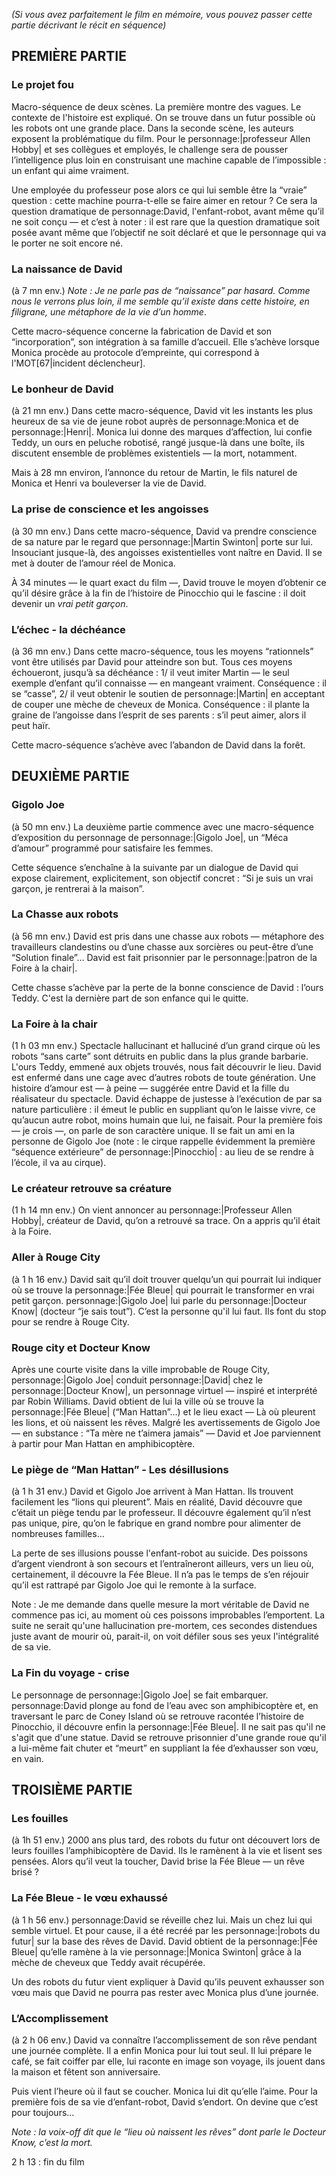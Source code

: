 *(Si vous avez parfaitement le film en mémoire, vous pouvez passer cette partie décrivant le récit en séquence)*

## PREMIÈRE PARTIE

### Le projet fou

Macro-séquence de deux scènes. La première montre des vagues. Le contexte de l'histoire est expliqué. On se trouve dans un futur possible où les robots ont une grande place. Dans la seconde scène, les auteurs exposent la problématique du film. Pour le personnage:|professeur Allen Hobby| et ses collègues et employés, le challenge sera de pousser l’intelligence plus loin en construisant une machine capable de l’impossible : un enfant qui aime vraiment.

Une employée du professeur pose alors ce qui lui semble être la “vraie” question : cette machine pourra-t-elle se faire aimer en retour ? Ce sera la question dramatique de personnage:David, l'enfant-robot, avant même qu’il ne soit conçu — et c’est à noter : il est rare que la question dramatique soit posée avant même que l’objectif ne soit déclaré et que le personnage qui va le porter ne soit encore né.

### La naissance de David

(à 7 mn env.) *Note : Je ne parle pas de “naissance” par hasard. Comme nous le verrons plus loin, il me semble qu’il existe dans cette histoire, en filigrane, une métaphore de la vie d’un homme*.

Cette macro-séquence concerne la fabrication de David et son “incorporation”, son intégration à sa famille d’accueil. Elle s’achève lorsque Monica procède au protocole d’empreinte, qui correspond à l'MOT[67|incident déclencheur].

### Le bonheur de David

(à 21 mn env.) Dans cette macro-séquence, David vit les instants les plus heureux de sa vie de jeune robot auprès de personnage:Monica et de personnage:|Henri|. Monica lui donne des marques d’affection, lui confie Teddy, un ours en peluche robotisé, rangé jusque-là dans une boîte, ils discutent ensemble de problèmes existentiels — la mort, notamment.

Mais à 28 mn environ, l’annonce du retour de Martin, le fils naturel de Monica et Henri va bouleverser la vie de David.

### La prise de conscience et les angoisses

(à 30 mn env.) Dans cette macro-séquence, David va prendre conscience de sa nature par le regard que personnage:|Martin Swinton| porte sur lui. Insouciant jusque-là, des angoisses existentielles vont naître en David. Il se met à douter de l’amour réel de Monica.

À 34 minutes — le quart exact du film —, David trouve le moyen d’obtenir ce qu’il désire grâce à la fin de l’histoire de Pinocchio qui le fascine&nbsp;: il doit devenir un *vrai petit garçon*.

### L’échec - la déchéance

(à 36 mn env.) Dans cette macro-séquence, tous les moyens “rationnels” vont être utilisés par David pour atteindre son but. Tous ces moyens échoueront, jusqu’à sa déchéance : 1/ il veut imiter Martin — le seul exemple d’enfant qu’il connaisse — en mangeant vraiment. Conséquence : il se “casse”, 2/ il veut obtenir le soutien de personnage:|Martin| en acceptant de couper une mèche de cheveux de Monica. Conséquence : il plante la graine de l’angoisse dans l’esprit de ses parents : s’il peut aimer, alors il peut haïr.

Cette macro-séquence s’achève avec l’abandon de David dans la forêt.

## DEUXIÈME PARTIE

### Gigolo Joe

(à 50 mn env.) La deuxième partie commence avec une macro-séquence d’exposition du personnage de personnage:|Gigolo Joe|, un “Méca d’amour” programmé pour satisfaire les femmes.

Cette séquence s’enchaîne à la suivante par un dialogue de David qui expose clairement, explicitement, son objectif concret : “Si je suis un vrai garçon, je rentrerai à la maison”.

### La Chasse aux robots

(à 56 mn env.) David est pris dans une chasse aux robots — métaphore des travailleurs clandestins ou d’une chasse aux sorcières ou peut-être d’une “Solution finale”… David est fait prisonnier par le personnage:|patron de la Foire à la chair|.

Cette chasse s’achève par la perte de la bonne conscience de David : l’ours Teddy. C'est la dernière part de son enfance qui le quitte.

### La Foire à la chair

(1 h 03 mn env.) Spectacle hallucinant et halluciné d’un grand cirque où les robots “sans carte” sont détruits en public dans la plus grande barbarie. L'ours Teddy, emmené aux objets trouvés, nous fait découvrir le lieu. David est enfermé dans une cage avec d’autres robots de toute génération. Une histoire d’amour est — à peine — suggérée entre David et la fille du réalisateur du spectacle. David échappe de justesse à l’exécution de par sa nature particulière : il émeut le public en suppliant qu’on le laisse vivre, ce qu’aucun autre robot, moins humain que lui, ne faisait. Pour la première fois — je crois —, on parle de son caractère unique. Il se fait un ami en la personne de Gigolo Joe (note : le cirque rappelle évidemment la première “séquence extérieure” de personnage:|Pinocchio| : au lieu de se rendre à l’école, il va au cirque).

### Le créateur retrouve sa créature

(1 h 14 mn env.) On vient annoncer au personnage:|Professeur Allen Hobby|, créateur de David, qu’on a retrouvé sa trace. On a appris qu’il était à la Foire.

### Aller à Rouge City

(à 1 h 16 env.) David sait qu’il doit trouver quelqu’un qui pourrait lui indiquer où se trouve la personnage:|Fée Bleue| qui pourrait le transformer en vrai petit garçon. personnage:|Gigolo Joe| lui parle du personnage:|Docteur Know| (docteur “je sais tout”). C’est la personne qu'il lui faut. Ils font du stop pour se rendre à Rouge City.

### Rouge city et Docteur Know

Après une courte visite dans la ville improbable de Rouge City, personnage:|Gigolo Joe| conduit personnage:|David| chez le personnage:|Docteur Know|, un personnage virtuel — inspiré et interprété par Robin Williams. David obtient de lui la ville où se trouve la personnage:|Fée Bleue| (“Man Hattan”…) et le lieu exact — Là où pleurent les lions, et où naissent les rêves. Malgré les avertissements de Gigolo Joe — en substance : “Ta mère ne t’aimera jamais” — David et Joe parviennent à partir pour Man Hattan en amphibicoptère.

### Le piège de “Man Hattan” - Les désillusions

(à 1 h 31 env.) David et Gigolo Joe arrivent à Man Hattan. Ils trouvent facilement les “lions qui pleurent”. Mais en réalité, David découvre que c’était un piège tendu par le professeur. Il découvre également qu’il n’est pas unique, pire, qu’on le fabrique en grand nombre pour alimenter de nombreuses familles…

La perte de ses illusions pousse l'enfant-robot au suicide. Des poissons d’argent viendront à son secours et l’entraîneront ailleurs, vers un lieu où, certainement, il découvre la Fée Bleue. Il n’a pas le temps de s’en réjouir qu’il est rattrapé par Gigolo Joe qui le remonte à la surface.

Note : Je me demande dans quelle mesure la mort véritable de David ne commence pas ici, au moment où ces poissons improbables l’emportent. La suite ne serait qu'une hallucination pre-mortem, ces secondes distendues juste avant de mourir où, parait-il, on voit défiler sous ses yeux l'intégralité de sa vie.

### La Fin du voyage - crise

Le personnage de personnage:|Gigolo Joe| se fait embarquer. personnage:David plonge au fond de l’eau avec son amphibicoptère et, en traversant le parc de Coney Island où se retrouve racontée l’histoire de Pinocchio, il découvre enfin la personnage:|Fée Bleue|. Il ne sait pas qu'il ne s'agit que d'une statue. David se retrouve prisonnier d'une grande roue qu'il a lui-même fait chuter et “meurt” en suppliant la fée d’exhausser son vœu, en vain.

## TROISIÈME PARTIE

### Les fouilles

(à 1h 51 env.) 2000 ans plus tard, des robots du futur ont découvert lors de leurs fouilles l’amphibicoptère de David. Ils le ramènent à la vie et lisent ses pensées. Alors qu’il veut la toucher, David brise la Fée Bleue —&nbsp;un rêve brisé&nbsp;?

### La Fée Bleue - le vœu exhaussé

(à 1 h 56 env.) personnage:David se réveille chez lui. Mais un chez lui qui semble virtuel. Et pour cause, il a été recréé par les personnage:|robots du futur| sur la base des rêves de David. David obtient de la personnage:|Fée Bleue| qu’elle ramène à la vie personnage:|Monica Swinton| grâce à la mèche de cheveux que Teddy avait récupérée.

Un des robots du futur vient expliquer à David qu’ils peuvent exhausser son vœu mais que David ne pourra pas rester avec Monica plus d’une journée.

### L’Accomplissement

(à 2 h 06 env.) David va connaître l’accomplissement de son rêve pendant une journée complète. Il a enfin Monica pour lui tout seul. Il lui prépare le café, se fait coiffer par elle, lui raconte en image son voyage, ils jouent dans la maison et fêtent son anniversaire.

Puis vient l’heure où il faut se coucher. Monica lui dit qu’elle l’aime. Pour la première fois de sa vie d’enfant-robot, David s’endort. On devine que c’est pour toujours…

*Note : la voix-off dit que le “lieu où naissent les rêves” dont parle le Docteur Know, c’est la mort.*

2 h 13 : fin du film
